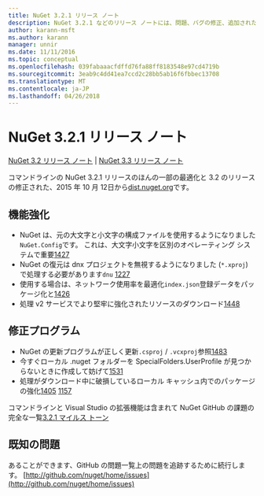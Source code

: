 ```yaml
---
title: NuGet 3.2.1 リリース ノート
description: NuGet 3.2.1 などのリリース ノートには、問題、バグの修正、追加された機能、および Dcr が知られています。
author: karann-msft
ms.author: karann
manager: unnir
ms.date: 11/11/2016
ms.topic: conceptual
ms.openlocfilehash: 039fabaaacfdffd76fa88ff8183548e97cd4719b
ms.sourcegitcommit: 3eab9c4dd41ea7ccd2c28bb5ab16f6fbbec13708
ms.translationtype: MT
ms.contentlocale: ja-JP
ms.lasthandoff: 04/26/2018
---
```

# <a name="nuget-321-release-notes"></a>NuGet 3.2.1 リリース ノート

[NuGet 3.2 リリース ノート](../release-notes/nuget-3.2.md) | [NuGet 3.3 リリース ノート](../release-notes/nuget-3.3.md)

コマンドラインの NuGet 3.2.1 リリースのほんの一部の最適化と 3.2 のリリースの修正された、2015 年 10 月 12日から[dist.nuget.org](http://dist.nuget.org/index.html)です。

## <a name="improvements"></a>機能強化

* NuGet は、元の大文字と小文字の構成ファイルを使用するようになりました`NuGet.Config`です。  これは、大文字小文字を区別のオペレーティング システムで重要[1427](https://github.com/NuGet/Home/issues/1427)
* NuGet の復元は dnx プロジェクトを無視するようになりました (`*.xproj`) で処理する必要があります`dnu` [1227](https://github.com/NuGet/Home/issues/1227)
* 使用する場合は、ネットワーク使用率を最適化`index.json`登録データをパッケージ化と[1426](https://github.com/NuGet/Home/issues/1426)
* 処理 v2 サービスでより堅牢に強化されたリソースのダウンロード[1448](https://github.com/NuGet/Home/issues/1448)

## <a name="fixes"></a>修正プログラム

* NuGet の更新プログラムが正しく更新`.csproj` / `.vcxproj`参照[1483](https://github.com/NuGet/Home/issues/1483)
* 今すぐローカル .nuget フォルダーを SpecialFolders.UserProfile が見つからないときに作成して妨げて[1531](https://github.com/NuGet/Home/issues/1531)
* 処理がダウンロード中に破損しているローカル キャッシュ内でのパッケージの強化[1405](https://github.com/NuGet/Home/issues/1405) [1157](https://github.com/NuGet/Home/issues/1157)

コマンドラインと Visual Studio の拡張機能は含まれて NuGet GitHub の課題の完全な一覧[3.2.1 マイルス トーン](https://github.com/NuGet/Home/issues?q=milestone%3A3.2.1+is%3Aclosed)

## <a name="known-issues"></a>既知の問題

あることができます、GitHub の問題一覧上の問題を追跡するために続行します。 [http://github.com/nuget/home/issues](http://github.com/nuget/home/issues)